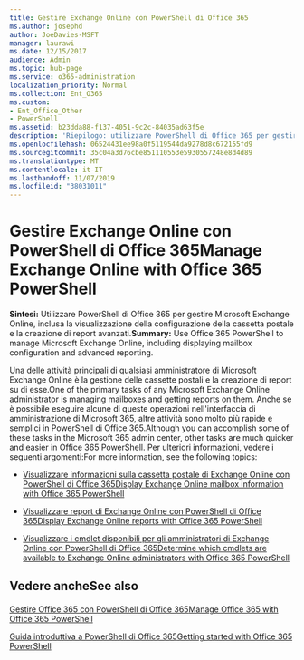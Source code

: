 ```yaml
---
title: Gestire Exchange Online con PowerShell di Office 365
ms.author: josephd
author: JoeDavies-MSFT
manager: laurawi
ms.date: 12/15/2017
audience: Admin
ms.topic: hub-page
ms.service: o365-administration
localization_priority: Normal
ms.collection: Ent_O365
ms.custom:
- Ent_Office_Other
- PowerShell
ms.assetid: b23dda88-f137-4051-9c2c-84035ad63f5e
description: 'Riepilogo: utilizzare PowerShell di Office 365 per gestire Microsoft Exchange Online, inclusa la visualizzazione della configurazione della cassetta postale e la creazione di report avanzati.'
ms.openlocfilehash: 06524431ee98a0f5119544da9278d8c672155fd9
ms.sourcegitcommit: 35c04a3d76cbe851110553e5930557248e8d4d89
ms.translationtype: MT
ms.contentlocale: it-IT
ms.lasthandoff: 11/07/2019
ms.locfileid: "38031011"
---
```

# <a name="manage-exchange-online-with-office-365-powershell"></a><span data-ttu-id="75d63-103">Gestire Exchange Online con PowerShell di Office 365</span><span class="sxs-lookup"><span data-stu-id="75d63-103">Manage Exchange Online with Office 365 PowerShell</span></span>

 <span data-ttu-id="75d63-104">**Sintesi:** Utilizzare PowerShell di Office 365 per gestire Microsoft Exchange Online, inclusa la visualizzazione della configurazione della cassetta postale e la creazione di report avanzati.</span><span class="sxs-lookup"><span data-stu-id="75d63-104">**Summary:** Use Office 365 PowerShell to manage Microsoft Exchange Online, including displaying mailbox configuration and advanced reporting.</span></span>
  
<span data-ttu-id="75d63-105">Una delle attività principali di qualsiasi amministratore di Microsoft Exchange Online è la gestione delle cassette postali e la creazione di report su di esse.</span><span class="sxs-lookup"><span data-stu-id="75d63-105">One of the primary tasks of any Microsoft Exchange Online administrator is managing mailboxes and getting reports on them.</span></span> <span data-ttu-id="75d63-106">Anche se è possibile eseguire alcune di queste operazioni nell'interfaccia di amministrazione di Microsoft 365, altre attività sono molto più rapide e semplici in PowerShell di Office 365.</span><span class="sxs-lookup"><span data-stu-id="75d63-106">Although you can accomplish some of these tasks in the Microsoft 365 admin center, other tasks are much quicker and easier in Office 365 PowerShell.</span></span> <span data-ttu-id="75d63-107">Per ulteriori informazioni, vedere i seguenti argomenti:</span><span class="sxs-lookup"><span data-stu-id="75d63-107">For more information, see the following topics:</span></span>
  
- [<span data-ttu-id="75d63-108">Visualizzare informazioni sulla cassetta postale di Exchange Online con PowerShell di Office 365</span><span class="sxs-lookup"><span data-stu-id="75d63-108">Display Exchange Online mailbox information with Office 365 PowerShell</span></span>](https://technet.microsoft.com/library/mt771881%28v=exchg.160%29.aspx)
    
- [<span data-ttu-id="75d63-109">Visualizzare report di Exchange Online con PowerShell di Office 365</span><span class="sxs-lookup"><span data-stu-id="75d63-109">Display Exchange Online reports with Office 365 PowerShell</span></span>](https://technet.microsoft.com/library/mt771882%28v=exchg.160%29.aspx)
    
- [<span data-ttu-id="75d63-110">Visualizzare i cmdlet disponibili per gli amministratori di Exchange Online con PowerShell di Office 365</span><span class="sxs-lookup"><span data-stu-id="75d63-110">Determine which cmdlets are available to Exchange Online administrators with Office 365 PowerShell</span></span>](https://technet.microsoft.com/library/mt771883%28v=exchg.160%29.aspx)
    
## <a name="see-also"></a><span data-ttu-id="75d63-111">Vedere anche</span><span class="sxs-lookup"><span data-stu-id="75d63-111">See also</span></span>

#### 

[<span data-ttu-id="75d63-112">Gestire Office 365 con PowerShell di Office 365</span><span class="sxs-lookup"><span data-stu-id="75d63-112">Manage Office 365 with Office 365 PowerShell</span></span>](manage-office-365-with-office-365-powershell.md)
  
[<span data-ttu-id="75d63-113">Guida introduttiva a PowerShell di Office 365</span><span class="sxs-lookup"><span data-stu-id="75d63-113">Getting started with Office 365 PowerShell</span></span>](getting-started-with-office-365-powershell.md)

